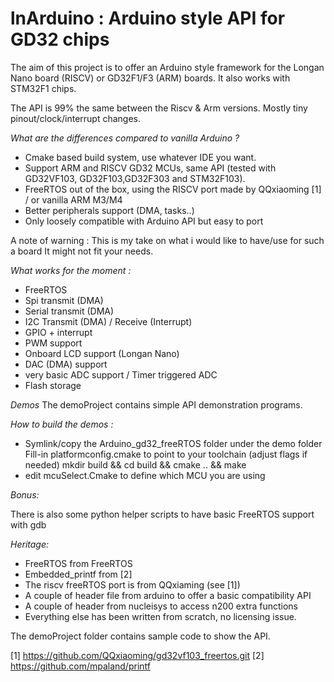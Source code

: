  # lnArduino : Arduino style API for GD32 chips


The aim of this project is to offer an Arduino style framework for the Longan Nano board (RISCV) or GD32F1/F3 (ARM) boards.
It also works with STM32F1 chips.

The API is 99% the same between the Riscv & Arm versions. Mostly tiny pinout/clock/interrupt changes.

_What are the differences compared to vanilla Arduino ?_
* Cmake based build system, use whatever IDE you want.
* Support ARM and RISCV GD32 MCUs, same API (tested with GD32VF103, GD32F103,GD32F303 and STM32F103).
* FreeRTOS out of the box, using the RISCV port made by QQxiaoming [1] / or vanilla ARM M3/M4
* Better peripherals support (DMA, tasks..)
* Only loosely compatible with Arduino API but easy to port

A note of warning : This is my take on what i would like to have/use for such a board
It might not fit your needs.

_What works for the moment :_
 * FreeRTOS
 * Spi transmit (DMA)
 * Serial transmit (DMA)
 * I2C Transmit (DMA) / Receive (Interrupt)
 * GPIO + interrupt
 * PWM support
 * Onboard LCD support (Longan Nano)
 * DAC (DMA) support
 * very basic ADC support / Timer triggered ADC
 * Flash storage

_Demos_
The demoProject contains simple API demonstration programs.

_How to build the demos :_
* Symlink/copy the Arduino_gd32_freeRTOS folder under the demo folder
Fill-in platformconfig.cmake to point to your toolchain (adjust flags if needed)
mkdir build && cd build && cmake .. && make
* edit mcuSelect.Cmake to define which MCU you are using

_Bonus:_

There is also some python helper scripts to have basic FreeRTOS support with gdb


_Heritage:_
* FreeRTOS from FreeRTOS
* Embedded_printf from [2]
* The riscv freeRTOS port is from QQxiaming (see [1])
* A couple of header file from arduino to offer a basic compatibility API
* A couple of header from nucleisys to access n200 extra functions
* Everything else has been written from scratch, no licensing issue.


The demoProject folder contains sample code to show the API.

[1] https://github.com/QQxiaoming/gd32vf103_freertos.git
[2] https://github.com/mpaland/printf


